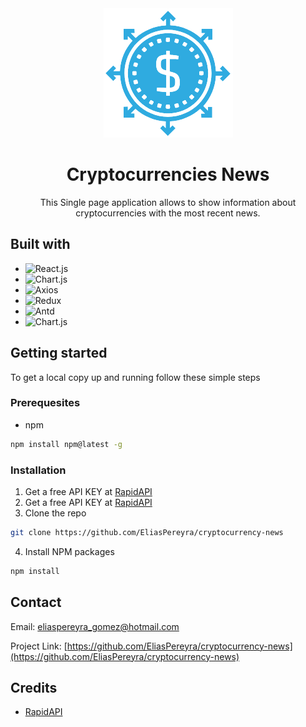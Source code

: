 <div align="center">
  <img src="https://github.com/EliasPereyra/cryptocurrency-news/blob/main/src/assets/Digcoin.png" />
  <h1>Cryptocurrencies News</h1>
  <p>This Single page application allows to show information about cryptocurrencies with the most recent news.</p>
</div>

## Built with

- ![React.js][React.js]
- ![Chart.js][Chart.js]
- ![Axios][Axios]
- ![Redux][Redux]
- ![Antd][Antd]
- ![Chart.js][Chart.js]

[React.js]: https://img.shields.io/badge/react.js-61DAFB?style=for-the-badge&logo=react&logoColor=white
[Chart.js]: https://img.shields.io/badge/chart.js-FF6384?style=for-the-badge&logo=chartdotjs&logoColor=white
[Axios]: https://img.shields.io/badge/axios-5A29E4?style=for-the-badge&logo=axios&logoColor=white
[Redux]: https://img.shields.io/badge/redux-764ABC?style=for-the-badge&logo=redux&logoColor=white
[Antd]: https://img.shields.io/badge/antdesign-0170FE?style=for-the-badge&logo=antdesign&logoColor=white
[Chart.js]: https://img.shields.io/badge/chart.js-FF6384?style=for-the-badge&logo=chartdotjs&logoColor=white

## Getting started
To get a local copy up and running follow these simple steps

### Prerequesites
* npm

```sh 
npm install npm@latest -g
```

### Installation

1. Get a free API KEY at [RapidAPI](https://rapidapi.com)
2. Get a free API KEY at [RapidAPI](https://rapidapi.com)
3. Clone the repo

```sh
git clone https://github.com/EliasPereyra/cryptocurrency-news
```

4. Install NPM packages

```sh
npm install
```

## Contact

Email: [eliaspereyra_gomez@hotmail.com](mailto:eliaspereyra_gomez@hotmail.com)

Project Link: [https://github.com/EliasPereyra/cryptocurrency-news](https://github.com/EliasPereyra/cryptocurrency-news)

## Credits
* [RapidAPI](https://rapidapi.com)
